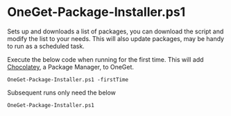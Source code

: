 # OneGet-Package-Installer.ps1 
Sets up and downloads a list of packages, you can download the script and modify the list to your needs. This will also update packages, may be handy to run as a scheduled task.

Execute the below code when running for the first time. This will add [Chocolatey](https://chocolatey.org/ "Chocolatey"), a Package Manager, to OneGet.

```
OneGet-Package-Installer.ps1 -firstTime
```

Subsequent runs only need the below

```
OneGet-Package-Installer.ps1
```
